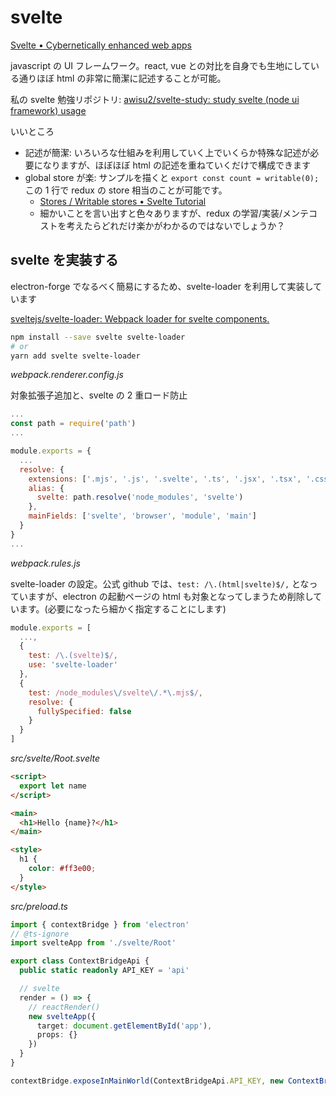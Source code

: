 # svelte

[Svelte • Cybernetically enhanced web apps](https://svelte.dev/)

javascript の UI フレームワーク。react, vue との対比を自身でも生地にしている通りほぼ html の非常に簡潔に記述することが可能。

私の svelte 勉強リポジトリ: [awisu2/svelte\-study: study svelte \(node ui framework\) usage](https://github.com/awisu2/svelte-study)

いいところ

- 記述が簡潔: いろいろな仕組みを利用していく上でいくらか特殊な記述が必要になりますが、ほぼほぼ html の記述を重ねていくだけで構成できます
- global store が楽: サンプルを描くと `export const count = writable(0);` この 1 行で redux の store 相当のことが可能です。
  - [Stores / Writable stores • Svelte Tutorial](https://svelte.dev/tutorial/writable-stores)
  - 細かいことを言い出すと色々ありますが、redux の学習/実装/メンテコストを考えたらどれだけ楽かがわかるのではないでしょうか？

## svelte を実装する

electron-forge でなるべく簡易にするため、svelte-loader を利用して実装しています

[sveltejs/svelte\-loader: Webpack loader for svelte components\.](https://github.com/sveltejs/svelte-loader)

```bash
npm install --save svelte svelte-loader
# or
yarn add svelte svelte-loader
```

_webpack.renderer.config.js_

対象拡張子追加と、svelte の 2 重ロード防止

```js
...
const path = require('path')
...

module.exports = {
  ...
  resolve: {
    extensions: ['.mjs', '.js', '.svelte', '.ts', '.jsx', '.tsx', '.css', '.json'],
    alias: {
      svelte: path.resolve('node_modules', 'svelte')
    },
    mainFields: ['svelte', 'browser', 'module', 'main']
  }
}
...
```

_webpack.rules.js_

svelte-loader の設定。公式 github では、`test: /\.(html|svelte)$/,` となっていますが、electron の起動ページの html も対象となってしまうため削除しています。(必要になったら細かく指定することにします)

```js
module.exports = [
  ...,
  {
    test: /\.(svelte)$/,
    use: 'svelte-loader'
  },
  {
    test: /node_modules\/svelte\/.*\.mjs$/,
    resolve: {
      fullySpecified: false
    }
  }
]
```

_src/svelte/Root.svelte_

```html
<script>
  export let name
</script>

<main>
  <h1>Hello {name}?</h1>
</main>

<style>
  h1 {
    color: #ff3e00;
  }
</style>
```

_src/preload.ts_

```ts
import { contextBridge } from 'electron'
// @ts-ignore
import svelteApp from './svelte/Root'

export class ContextBridgeApi {
  public static readonly API_KEY = 'api'

  // svelte
  render = () => {
    // reactRender()
    new svelteApp({
      target: document.getElementById('app'),
      props: {}
    })
  }
}

contextBridge.exposeInMainWorld(ContextBridgeApi.API_KEY, new ContextBridgeApi())
```
